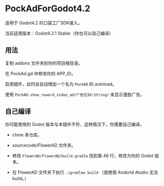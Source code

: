 # PockAdForGodot4.2

适用于 Godot4.2 的口袋工厂SDK接入。

当前适用版本：Godot4.2.1 Stable（你也可以自己编译）

## 用法

复制 addons 文件夹到你的项目根目录。

在 PockAd.gd 中修改你的 APP_ID。

启用插件，此时会自动增加一个名为 ```PockAD``` 的 autoload。

使用 ```PockAD.show_reward_video_ad(广告位ID:String)``` 来显示激励广告。

## 自己编译

你可能使用的 Godot 版本与本插件不符，这种情况下，你需要自己编译。

- clone 本仓库。

- sourcecode/FlowerAD 文件夹。

- 修改 ```FlowerAD/FlowerAD/build.gradle``` 找到第 46 行，修改为你的 Godot 版本。

- 在 FlowerAD 文件夹下执行 ```.\gradlew build``` （我使用 Andorid Atudio 无法 build。）


